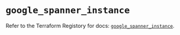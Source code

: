 # `google_spanner_instance`

Refer to the Terraform Registory for docs: [`google_spanner_instance`](https://registry.terraform.io/providers/hashicorp/google/5.26.0/docs/resources/spanner_instance).
